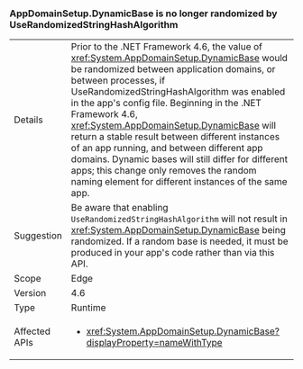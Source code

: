 ### AppDomainSetup.DynamicBase is no longer randomized by UseRandomizedStringHashAlgorithm

|   |   |
|---|---|
|Details|Prior to the .NET Framework 4.6, the value of <xref:System.AppDomainSetup.DynamicBase> would be randomized between application domains, or between processes, if UseRandomizedStringHashAlgorithm was enabled in the app's config file. Beginning in the .NET Framework 4.6, <xref:System.AppDomainSetup.DynamicBase> will return a stable result between different instances of an app running, and between different app domains. Dynamic bases will still differ for different apps; this change only removes the random naming element for different instances of the same app.|
|Suggestion|Be aware that enabling <code>UseRandomizedStringHashAlgorithm</code> will not result in <xref:System.AppDomainSetup.DynamicBase> being randomized. If a random base is needed, it must be produced in your app's code rather than via this API.|
|Scope|Edge|
|Version|4.6|
|Type|Runtime|
|Affected APIs|<ul><li><xref:System.AppDomainSetup.DynamicBase?displayProperty=nameWithType></li></ul>|

